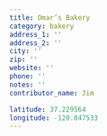 ```yaml
---
title: Omar’s Bakery
category: bakery
address_1: ''
address_2: ''
city: ''
zip: ''
website: ''
phone: ''
notes: ''
contributor_name: Jim

latitude: 37.229564
longitude: -120.047533
---
```

